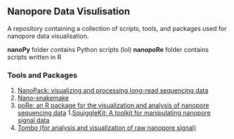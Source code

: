 ## Nanopore Data Visulisation


A repository containing a collection of scripts, tools, and packages used for nanopore data visualisation.

**nanoPy** folder contains Python scripts (lol)
**nanopoRe** folder contains scripts written in R

### Tools and Packages

1. [NanoPack: visualizing and processing long-read sequencing data](https://github.com/wdecoster/nanopack)
1. [Nano-snakemake](https://github.com/wdecoster/nano-snakemake)
1. [poRe: an R package for the visualization and analysis of nanopore sequencing data](https://academic.oup.com/bioinformatics/article/31/1/114/2365693)
1.[SquiggleKit: A toolkit for manipulating nanopore signal data](https://github.com/Psy-Fer/SquiggleKit)
1. [Tombo (for analysis and visualization of raw nanopore signal)](https://github.com/nanoporetech/tombo)


